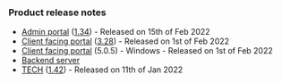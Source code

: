 ### Product release notes
* [Admin portal](/release-notes/admin) ([1.34](/configs/release-notes/admin/v1.34.1)) - Released on 15th of Feb 2022
* [Client facing portal](/release-notes/portal) ([3.28](/configs/release-notes/portal/v3.28)) - Released on 1st of Feb 2022
* [Client facing portal](https://help.deskdirector.com/article/4uzjpwaiou) (5.0.5) - Windows - Released on 1st of Feb 2022
* [Backend server](https://help.deskdirector.com/article/5ml4ieesph-server-changelog)
* [TECH](/release-notes/tech) ([1.42](/configs/release-notes/tech/v1.42)) - Released on 11th of Jan 2022
